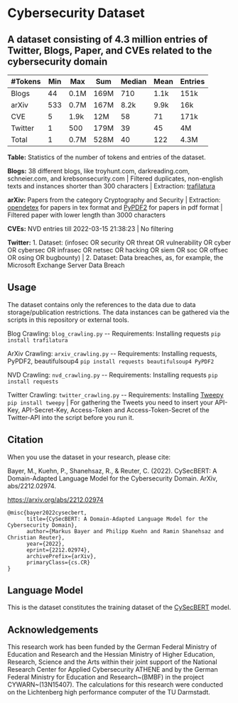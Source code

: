 # Cybersecurity Dataset
A dataset consisting of 4.3 million entries of Twitter, Blogs, Paper, and CVEs related to the cybersecurity domain 
---

| #Tokens | Min | Max | Sum | Median | Mean | Entries |
| --- | --- | --- | --- | --- | --- | --- |
| Blogs | 44 | 0.1M | 169M | 710 | 1.1k | 151k |
| arXiv | 533 | 0.7M | 167M | 8.2k | 9.9k | 16k |
| CVE | 5 | 1.9k | 12M | 58 | 71 | 171k |
| Twitter | 1 | 500 | 179M | 39 | 45 | 4M |
| Total | 1 | 0.7M | 528M | 40 | 122 | 4.3M |

**Table:** Statistics of the number of tokens and entries of the dataset.

**Blogs:** 38 different blogs, like troyhunt.com, darkreading.com, schneier.com, and krebsonsecurity.com | Filtered duplicates, non-english texts and instances shorter than 300 characters | Extraction: [trafilatura](https://trafilatura.readthedocs.io/en/latest/index.html)

**arXiv:** Papers from the category Cryptography and Security | Extraction: [opendetex](https://github.com/pkubowicz/opendetex) for papers in tex format and [PyPDF2](https://pypi.org/project/PyPDF2/) for papers in pdf format | Filtered paper with lower length than 3000 characters

**CVEs:** NVD entries till 2022-03-15 21:38:23 | No filtering

**Twitter:** 1. Dataset: (infosec OR security OR threat OR vulnerability OR cyber OR cybersec OR infrasec OR netsec OR hacking OR siem OR soc OR offsec OR osing OR bugbounty) | 2. Dataset: Data breaches, as, for example, the Microsoft Exchange Server Data Breach

Usage
---
The dataset contains only the references to the data due to data storage/publication restrictions. The data instances can be gathered via the scripts in this repository or external tools.

Blog Crawling: `blog_crawling.py` -- Requirements: Installing requests `pip install trafilatura`

ArXiv Crawling: `arxiv_crawling.py` -- Requirements: Installing requests, PyPDF2, beautifulsoup4 `pip install requests beautifulsoup4 PyPDF2`

NVD Crawling: `nvd_crawling.py` -- Requirements: Installing requests `pip install requests`

Twitter Crawling: `twitter_crawling.py` -- Requirements: Installing [Tweepy](https://github.com/tweepy/tweepy) `pip install tweepy` | For gathering the Tweets you need to insert your API-Key, API-Secret-Key, Access-Token and Access-Token-Secret of the Twitter-API into the script before you run it.

Citation
---
When you use the dataset in your research, please cite: 

Bayer, M., Kuehn, P., Shanehsaz, R., & Reuter, C. (2022). CySecBERT: A Domain-Adapted Language Model for the Cybersecurity Domain. ArXiv, abs/2212.02974. 

https://arxiv.org/abs/2212.02974

```
@misc{bayer2022cysecbert,
      title={CySecBERT: A Domain-Adapted Language Model for the Cybersecurity Domain}, 
      author={Markus Bayer and Philipp Kuehn and Ramin Shanehsaz and Christian Reuter},
      year={2022},
      eprint={2212.02974},
      archivePrefix={arXiv},
      primaryClass={cs.CR}
}
```

Language Model
---
This is the dataset constitutes the training dataset of the [CySecBERT](https://huggingface.co/markusbayer/CySecBERT) model.

Acknowledgements
---
This research work has been funded by the German Federal Ministry of Education and Research and the Hessian Ministry of Higher Education, Research, Science and the Arts within their joint support of the National Research Center for Applied Cybersecurity ATHENE and by the German Federal Ministry for Education and Research~(BMBF) in the project CYWARN~(13N15407).
The calculations for this research were conducted on the Lichtenberg high performance computer of the TU Darmstadt.
